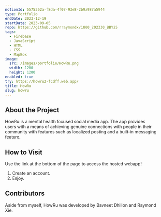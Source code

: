 ```yaml
---
notionId: 5575352a-f8da-4f07-93e8-2b9a987a5944
type: Portfolio
endDate: 2023-12-19
startDate: 2023-09-05
repo: https://github.com/rraymondx/1800_202330_BBY25
tags:
  - Firebase
  - JavaScript
  - HTML
  - CSS
  - MapBox
image:
  src: /images/portfolio/HowRu.png
  width: 1200
  height: 1200
enabled: true
try: https://howru2-fcdff.web.app/
title: HowRu
slug: howru
---
```


## About the Project

HowRu is a mental health focused social media app. The app provides users with a means of achieving genuine connections with people in their community with features such as localized posting and a built-in messaging feature.

## How to Visit

Use the link at the bottom of the page to access the hosted webapp!
1. Create an account.
2. Enjoy.

## Contributors

Aside from myself, HowRu was developed by Bavneet Dhillon and Raymond Xie.